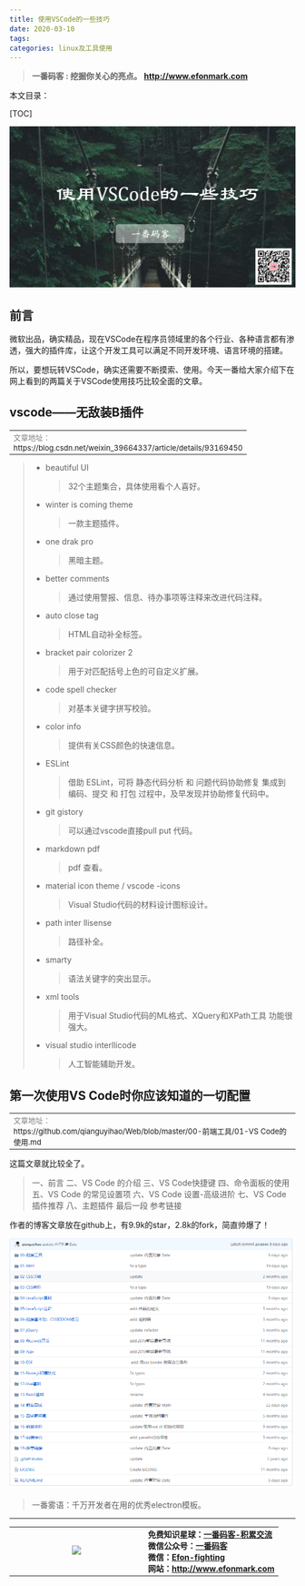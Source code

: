 ```yaml
---
title: 使用VSCode的一些技巧
date: 2020-03-10
tags: 
categories: linux及工具使用
---
```


> **一番码客 : 挖掘你关心的亮点。**
> **http://www.efonmark.com**

本文目录：

[TOC]

![image-20200310231106695](2020-03-10-使用VSCode的一些技巧/image-20200310231106695.png)

<!--more-->

## 前言

微软出品，确实精品，现在VSCode在程序员领域里的各个行业、各种语言都有渗透，强大的插件库，让这个开发工具可以满足不同开发环境、语言环境的搭建。

所以，要想玩转VSCode，确实还需要不断摸索、使用。今天一番给大家介绍下在网上看到的两篇关于VSCode使用技巧比较全面的文章。

## vscode——无敌装B插件

<table>
    <td>
    <font size="2" color="gray">文章地址：</font><br>
    <font size="2" color="gray">
        <a>https://blog.csdn.net/weixin_39664337/article/details/93169450</a>
    </font><br>
    </td>
</table>

> * beautiful UI
>
>     > 32个主题集合，具体使用看个人喜好。
>
> * winter is coming theme
>
>     > 一款主题插件。 
>
> * one drak pro
>
>     > 黑暗主题。 
>
> * better comments
>
>     > 通过使用警报、信息、待办事项等注释来改进代码注释。
>
> * auto close tag
>
>     > HTML自动补全标签。
>
> * bracket pair colorizer 2
>
>     > 用于对匹配括号上色的可自定义扩展。
>
> * code spell checker
>
>     > 对基本关键字拼写校验。
>
> * color info
>
>     > 提供有关CSS颜色的快速信息。
>
> * ESLint
>
>     > 借助 ESLint，可将 静态代码分析 和 问题代码协助修复 集成到 编码、提交 和 打包 过程中，及早发现并协助修复代码中。
>
> * git gistory
>
>     > 可以通过vscode直接pull put 代码。
>
> * markdown pdf
>
>     > pdf 查看。
>
> * material icon theme / vscode -icons
>
>     > Visual Studio代码的材料设计图标设计。
>
> * path inter llisense
>
>     > 路径补全。
>
> * smarty
>
>     > 语法关键字的突出显示。
>
> * xml tools
>
>     > 用于Visual Studio代码的ML格式、XQuery和XPath工具
>     > 功能很强大。
>
> * visual studio interllicode
>
>     > 人工智能辅助开发。

## 第一次使用VS Code时你应该知道的一切配置

<table>
    <td>
    <font size="2" color="gray">文章地址：</font><br>
    <font size="2" color="gray">
        <a>https://github.com/qianguyihao/Web/blob/master/00-前端工具/01-VS Code的使用.md</a>
    </font><br>
    </td>
</table>

这篇文章就比较全了。

> 一、前言
> 二、VS Code 的介绍
> 三、VS Code快捷键
> 四、命令面板的使用
> 五、VS Code 的常见设置项
> 六、VS Code 设置-高级进阶
> 七、VS Code 插件推荐
> 八、主题插件
> 最后一段
> 参考链接

作者的博客文章放在github上，有9.9k的star，2.8k的fork，简直帅爆了！

![image-20200310233147918](2020-03-10-使用VSCode的一些技巧/image-20200310233147918.png)



> 一番雾语：千万开发者在用的优秀electron模板。

-------
<table>
<tr>
<td ><center><img src="http://www.efonmark.com/efonmark-blog/readme/guanzhu_1.jpg" width=40%></center></td>
<td width="50%" align=left><b>
    免费知识星球：<a href="http://www.efonmark.com/efonmark-blog/readme/zhishixingqiu1.png">一番码客-积累交流</a><br>
    微信公众号：<a href="http://www.efonmark.com/efonmark-blog/readme/guanzhu_1.jpg">一番码客</a><br>
    微信：<a href="http://www.efonmark.com/efonmark-blog/readme/weixin.jpg">Efon-fighting</a><br>
    网站：<a href="http://www.efonmark.com">http://www.efonmark.com</a><br></b></td>
</tr>
</table>

